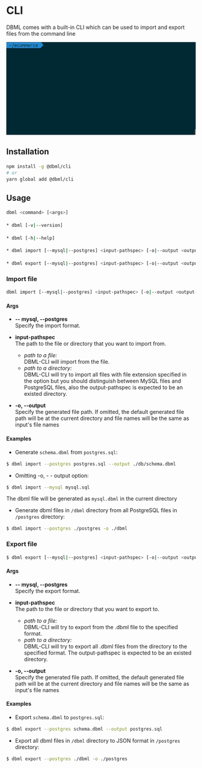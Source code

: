 # CLI
DBML comes with a built-in CLI which can be used to import and export files from
the command line  

![img](./cli.gif)
## Installation
```bash
npm install -g @dbml/cli
# or
yarn global add @dbml/cli
```

## Usage

```bash
dbml <command> [<args>]

* dbml [-v|--version]

* dbml [-h|--help]

* dbml import [--mysql|--postgres] <input-pathspec> [-o|--output <output-pathspec>]

* dbml export [--mysql|--postgres] <input-pathspec> [-o|--output <output-pathspec>]
```

### Import file

```bash
dbml import [--mysql|--postgres] <input-pathspec> [-o|--output <output-pathspec>]
```

#### Args

* **-- mysql, --postgres**  
Specify the import format.

* **input-pathspec**  
The path to the file or directory that you want to import from.
  * *path to a file:*  
     DBML-CLI will import from the file.
  * *path to a directory:*  
     DBML-CLI will try to import all files with file extension specified in 
     the option but you should distinguish between MySQL files and PostgreSQL files, also the output-pathspec
     is expected to be an existed directory.
 
* **-o, --output**  
Specify the generated file path. If omitted, the default generated file path will be at the current directory and file names 
will be the same as input's file names

#### Examples

* Generate `schema.dbml` from `postgres.sql`:

```bash
$ dbml import --postgres postgres.sql --output ./db/schema.dbml
```

* Omitting -o, - - output option:

```bash
$ dbml import --mysql mysql.sql
```

The dbml file will be generated as `mysql.dbml` in the current directory

* Generate dbml files in `/dbml` directory from all PostgreSQL files in `/postgres` directory:

```bash
$ dbml import --postgres ./postgres -o ./dbml
```

### Export file

```bash
$ dbml export [--mysql|--postgres] <input-pathspec> [-o|--output <output-pathspec>]
```

#### Args

* **-- mysql, --postgres**  
Specify the export format.

* **input-pathspec**  
The path to the file or directory that you want to export to.
  * *path to a file:*  
     DBML-CLI will try to export from the .dbml file to the specified format.
  * *path to a directory:*  
      DBML-CLI will try to export all .dbml files from the directory to the specified format. 
      The output-pathspec is expected to be an existed directory.
 
* **-o, --output**  
Specify the generated file path. If omitted, the default generated file path will be at the current directory and file names 
will be the same as input's file names

#### Examples

* Export `schema.dbml` to `postgres.sql`:

```bash
$ dbml export --postgres schema.dbml --output postgres.sql
```

* Export all dbml files in `/dbml` directory to JSON format in `/postgres` directory:

```bash
$ dbml export --postgres ./dbml -o ./postgres
```
